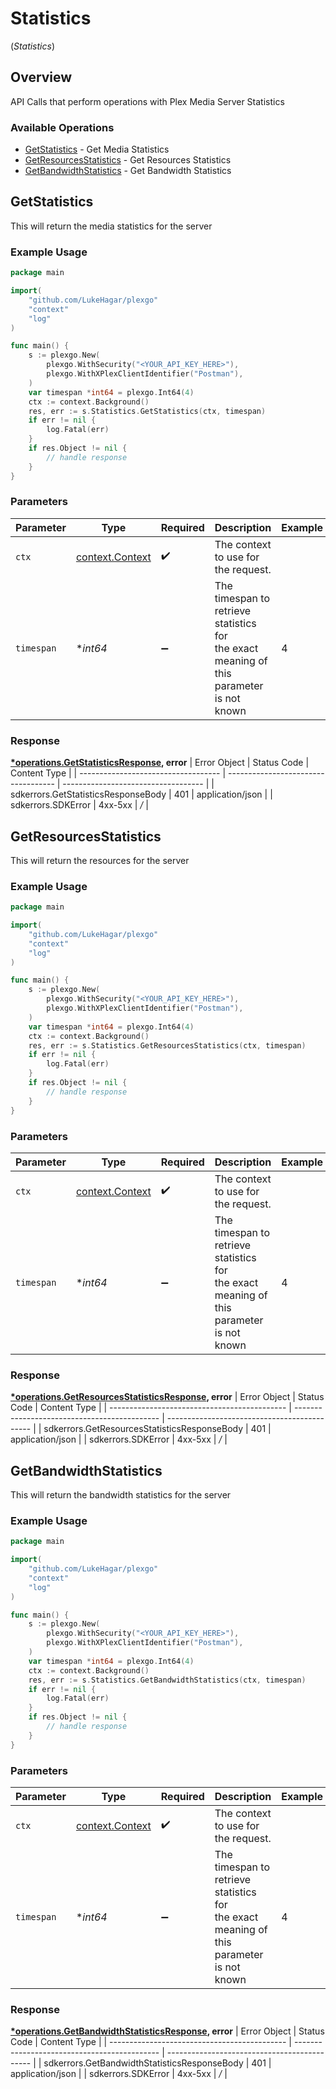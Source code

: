 # Statistics
(*Statistics*)

## Overview

API Calls that perform operations with Plex Media Server Statistics


### Available Operations

* [GetStatistics](#getstatistics) - Get Media Statistics
* [GetResourcesStatistics](#getresourcesstatistics) - Get Resources Statistics
* [GetBandwidthStatistics](#getbandwidthstatistics) - Get Bandwidth Statistics

## GetStatistics

This will return the media statistics for the server

### Example Usage

```go
package main

import(
	"github.com/LukeHagar/plexgo"
	"context"
	"log"
)

func main() {
    s := plexgo.New(
        plexgo.WithSecurity("<YOUR_API_KEY_HERE>"),
        plexgo.WithXPlexClientIdentifier("Postman"),
    )
    var timespan *int64 = plexgo.Int64(4)
    ctx := context.Background()
    res, err := s.Statistics.GetStatistics(ctx, timespan)
    if err != nil {
        log.Fatal(err)
    }
    if res.Object != nil {
        // handle response
    }
}
```

### Parameters

| Parameter                                                                                 | Type                                                                                      | Required                                                                                  | Description                                                                               | Example                                                                                   |
| ----------------------------------------------------------------------------------------- | ----------------------------------------------------------------------------------------- | ----------------------------------------------------------------------------------------- | ----------------------------------------------------------------------------------------- | ----------------------------------------------------------------------------------------- |
| `ctx`                                                                                     | [context.Context](https://pkg.go.dev/context#Context)                                     | :heavy_check_mark:                                                                        | The context to use for the request.                                                       |                                                                                           |
| `timespan`                                                                                | **int64*                                                                                  | :heavy_minus_sign:                                                                        | The timespan to retrieve statistics for<br/>the exact meaning of this parameter is not known<br/> | 4                                                                                         |


### Response

**[*operations.GetStatisticsResponse](../../models/operations/getstatisticsresponse.md), error**
| Error Object                        | Status Code                         | Content Type                        |
| ----------------------------------- | ----------------------------------- | ----------------------------------- |
| sdkerrors.GetStatisticsResponseBody | 401                                 | application/json                    |
| sdkerrors.SDKError                  | 4xx-5xx                             | */*                                 |

## GetResourcesStatistics

This will return the resources for the server

### Example Usage

```go
package main

import(
	"github.com/LukeHagar/plexgo"
	"context"
	"log"
)

func main() {
    s := plexgo.New(
        plexgo.WithSecurity("<YOUR_API_KEY_HERE>"),
        plexgo.WithXPlexClientIdentifier("Postman"),
    )
    var timespan *int64 = plexgo.Int64(4)
    ctx := context.Background()
    res, err := s.Statistics.GetResourcesStatistics(ctx, timespan)
    if err != nil {
        log.Fatal(err)
    }
    if res.Object != nil {
        // handle response
    }
}
```

### Parameters

| Parameter                                                                                 | Type                                                                                      | Required                                                                                  | Description                                                                               | Example                                                                                   |
| ----------------------------------------------------------------------------------------- | ----------------------------------------------------------------------------------------- | ----------------------------------------------------------------------------------------- | ----------------------------------------------------------------------------------------- | ----------------------------------------------------------------------------------------- |
| `ctx`                                                                                     | [context.Context](https://pkg.go.dev/context#Context)                                     | :heavy_check_mark:                                                                        | The context to use for the request.                                                       |                                                                                           |
| `timespan`                                                                                | **int64*                                                                                  | :heavy_minus_sign:                                                                        | The timespan to retrieve statistics for<br/>the exact meaning of this parameter is not known<br/> | 4                                                                                         |


### Response

**[*operations.GetResourcesStatisticsResponse](../../models/operations/getresourcesstatisticsresponse.md), error**
| Error Object                                 | Status Code                                  | Content Type                                 |
| -------------------------------------------- | -------------------------------------------- | -------------------------------------------- |
| sdkerrors.GetResourcesStatisticsResponseBody | 401                                          | application/json                             |
| sdkerrors.SDKError                           | 4xx-5xx                                      | */*                                          |

## GetBandwidthStatistics

This will return the bandwidth statistics for the server

### Example Usage

```go
package main

import(
	"github.com/LukeHagar/plexgo"
	"context"
	"log"
)

func main() {
    s := plexgo.New(
        plexgo.WithSecurity("<YOUR_API_KEY_HERE>"),
        plexgo.WithXPlexClientIdentifier("Postman"),
    )
    var timespan *int64 = plexgo.Int64(4)
    ctx := context.Background()
    res, err := s.Statistics.GetBandwidthStatistics(ctx, timespan)
    if err != nil {
        log.Fatal(err)
    }
    if res.Object != nil {
        // handle response
    }
}
```

### Parameters

| Parameter                                                                                 | Type                                                                                      | Required                                                                                  | Description                                                                               | Example                                                                                   |
| ----------------------------------------------------------------------------------------- | ----------------------------------------------------------------------------------------- | ----------------------------------------------------------------------------------------- | ----------------------------------------------------------------------------------------- | ----------------------------------------------------------------------------------------- |
| `ctx`                                                                                     | [context.Context](https://pkg.go.dev/context#Context)                                     | :heavy_check_mark:                                                                        | The context to use for the request.                                                       |                                                                                           |
| `timespan`                                                                                | **int64*                                                                                  | :heavy_minus_sign:                                                                        | The timespan to retrieve statistics for<br/>the exact meaning of this parameter is not known<br/> | 4                                                                                         |


### Response

**[*operations.GetBandwidthStatisticsResponse](../../models/operations/getbandwidthstatisticsresponse.md), error**
| Error Object                                 | Status Code                                  | Content Type                                 |
| -------------------------------------------- | -------------------------------------------- | -------------------------------------------- |
| sdkerrors.GetBandwidthStatisticsResponseBody | 401                                          | application/json                             |
| sdkerrors.SDKError                           | 4xx-5xx                                      | */*                                          |

